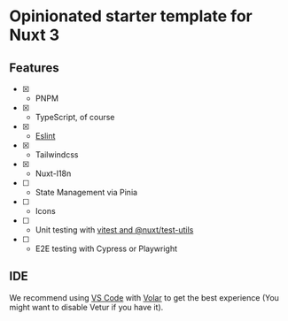 # Opinionated starter template for Nuxt 3

## Features

- [x]	 - PNPM
- [x] - TypeScript, of course
- [x] - [Eslint](https://github.com/antfu/eslint-config)
- [x] - Tailwindcss
- [x] - Nuxt-I18n
- [ ] - State Management via Pinia
- [ ] - Icons
- [ ] - Unit testing with [vitest and @nuxt/test-utils](https://nuxt.com/docs/getting-started/testing)
- [ ] - E2E testing with Cypress or Playwright

## IDE

We recommend using [VS Code](https://code.visualstudio.com/) with [Volar](https://github.com/johnsoncodehk/volar) to get the best experience (You might want to disable Vetur if you have it).
